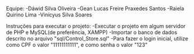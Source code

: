Equipe: 
    -Dáwid Silva Oliveira
    -Gean Lucas Freire Praxedes Santos
    -Raiela Quirino Lima
    -Vinícyus Silva Soares

Instruções para executar o projeto:
    -Executar o projeto em algum servidor de PHP e MySQL(de preferência, XAMPP)
    -Importar o banco de dados descrito no arquivo "sql/Control_Store.sql"
    -Para fazer o login inicial, utilize como CPF o valor "11111111111", e como senha o valor "123"